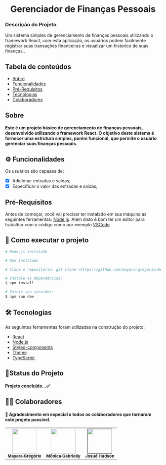 <h1 align="center">Gerenciador de Finanças Pessoais</h1>

### Descrição do Projeto
<p> Um sistema simples de gerenciamento de finanças pessoais utilizando o framework React, com esta aplicação, os usuários podem facilmente registrar suas transações financeiras e visualizar um historico de suas finanças..</p>

## Tabela de conteúdos

<!--ts-->
   * [Sobre](#sobre)
   * [Funcionalidades](#-funcionalidades)
   * [Pré-Requisitos](#pré-requisitos)
   * [Tecnologias](#-tecnologias)
   * [Colaboradores](#-colaboradores)
<!--te-->

## Sobre
<h4>Este é um projeto básico de gerenciamento de finanças pessoais, desenvolvido utilizando o framework React. O objetivo deste sistema é fornecer uma estrutura simples, porém funcional,
que permite o usuário gerenciar suas finanças pessoais.</h4>


## ⚙ Funcionalidades
Os usuários são capazes de:
  - [x] Adicionar entradas e saídas;
  - [x] Especificar o valor das entradas e saídas;

## Pré-Requisitos

Antes de começar, você vai precisar ter instalado em sua máquina as seguintes ferramentas: [Node.js](https://nodejs.org/en/).
Além disto é bom ter um editor para trabalhar com o código como por exemplo [VSCode](https://code.visualstudio.com/)

## 🚀 Como executar o projeto

```bash
# Node.js instalado

# Npm instalado

# Clone o repositório: git clone <https://github.com/mayara-gregorio/Gerenciador.git>

# Instale as dependências:
$ npm install

# Inicie seu servidor:
$ npm run dev

```

## 🛠 Tecnologias

As seguintes ferramentas foram utilizadas na construção do projeto:

- [React](https://react.dev/learn/start-a-new-react-project)
- [Node.js](https://nodejs.org/en/)
- [Styled-components](https://styled-components.com/docs/basics#installation)
- [Theme](https://styled-components.com/docs/advanced#theming)
- [TypeScript](https://www.typescriptlang.org/)


## 🚀Status do Projeto

<h4> Projeto concluido...✅ </h4>


## 👨‍💻 Colaboradores

<h4>💜 Agradecimento em especial a todos os colaboradores que tornaram este projeto possível.</h4> 

<table>
  <tr>
    <td align="center"><a href="https://github.com/mayara-gregorio"><img src="https://avatars.githubusercontent.com/u/130478070?v=4" width="80px;" alt=""/><br /><sub><b>Mayara Gregório</b></sub></a><br /><a href="https://github.com/mayara-gregorio"></a></td>
    <td align="center"><a href="https://github.com/Gabrielly1704"><img src="https://avatars.githubusercontent.com/u/153733849?v=4" width="80px;" alt=""/><br /><sub><b>Mônica Gabrielly</b></sub></a><br /><a href="https://github.com/Gabrielly1704"></a></td>
    <td align="center"><a href=""><img src="" width="80px;" alt=""/><br /><sub><b>Josué Hudson</b></sub></a><br /><a href="https://github.com/Hadna06"></a></td>
</tr>
</table>

